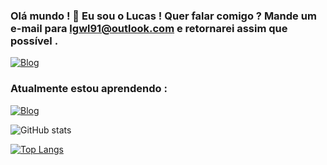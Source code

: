 ### Olá mundo ! 👋 Eu sou o Lucas !  Quer falar comigo ? Mande um e-mail para lgwl91@outlook.com e retornarei assim que possível .

[![Blog](https://img.shields.io/badge/LinkedIn-0077B5?style=for-the-badge&logo=linkedin&logoColor=white)](https://www.linkedin.com/in/lgwl91/)

### Atualmente estou aprendendo :

[![Blog](https://img.shields.io/badge/Java-ED8B00?style=for-the-badge&logo=java&logoColor=white)](https://www.oracle.com/java/)

![GitHub stats](https://github-readme-stats.vercel.app/api?username=lgwl91&show_icons=true&theme=dracula)

[![Top Langs](https://github-readme-stats.vercel.app/api/top-langs/?username=lgwl91&layout=compact)](https://github.com/lgwl91)

